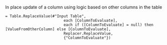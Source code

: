 In place update of a column using logic based on other columns in the table


    = Table.ReplaceValue(#"Input Table",
                              each [ColumnToEvaluate],
                              each if ([ColumnToEvaluate] = null) then [ValueFromOtherColumn] else [ColumnToEvaluate],
                              Replacer.ReplaceValue,
                              {"ColumnToEvaluate"})
    
    
